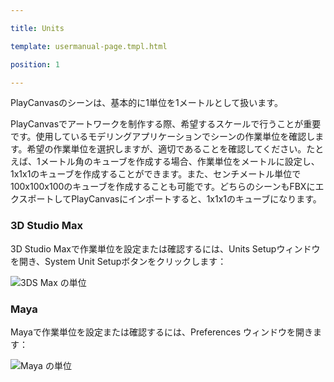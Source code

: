 ---
title: Units
template: usermanual-page.tmpl.html
position: 1
---

PlayCanvasのシーンは、基本的に1単位を1メートルとして扱います。

PlayCanvasでアートワークを制作する際、希望するスケールで行うことが重要です。使用しているモデリングアプリケーションでシーンの作業単位を確認します。希望の作業単位を選択しますが、適切であることを確認してください。たとえば、1メートル角のキューブを作成する場合、作業単位をメートルに設定し、1x1x1のキューブを作成することができます。また、センチメートル単位で100x100x100のキューブを作成することも可能です。どちらのシーンもFBXにエクスポートしてPlayCanvasにインポートすると、1x1x1のキューブになります。

### 3D Studio Max

3D Studio Maxで作業単位を設定または確認するには、Units Setupウィンドウを開き、System Unit Setupボタンをクリックします：

![3DS Max の単位][1]

### Maya

Mayaで作業単位を設定または確認するには、Preferences ウィンドウを開きます：

![Maya の単位][2]

[1]: /images/user-manual/assets/models/max-units.png
[2]: /images/user-manual/assets/models/maya-units.png

